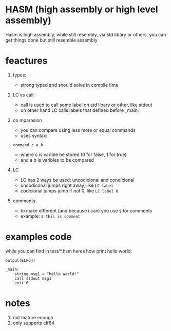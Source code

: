 # HASM (high assembly or high level assembly)
Hasm is high assembly, while still resembly, via std libary or others, you can get things done but still resemble assembly

# feactures
1. types:
    - strong typed and should solve in compile time
2. LC vs call:
    - call is used to call some label on std libary or other, like stdout
    - on other hand LC calls labels that defined before _main:

3. co mparasion
    - you can compare using less more or equal commands
    - uses syntax: 
    ```hasm
    command c a b
    ```
   - where c is varible be stored (0 for false, 1 for true)
    - and a b is varibles to be compared

4. LC
    - LC has 2 ways be used: uncodicional and condicional
    - uncodiconal jumps right away, like `LC label`
    - codicional jumps jump if not 0, like `LC label 0`

5. comments
    - to make different (and because i can) you use `$` for comments
    - example: `$ this is comment`

# examples code
while you can find in test/*.hsm heres how print hello world:
```hasm
output(ELF64)
  
_main:
	string msg1 = "hello world!"
    call stdout msg1
	exit 0 
```

# notes
1. not mature enough
2. only supports elf64